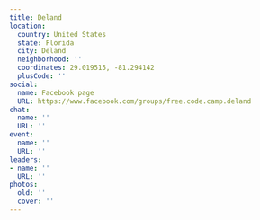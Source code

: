 ```yaml
---
title: Deland
location:
  country: United States
  state: Florida
  city: Deland
  neighborhood: ''
  coordinates: 29.019515, -81.294142
  plusCode: ''
social:
  name: Facebook page
  URL: https://www.facebook.com/groups/free.code.camp.deland
chat:
  name: ''
  URL: ''
event:
  name: ''
  URL: ''
leaders:
- name: ''
  URL: ''
photos:
  old: ''
  cover: ''
---
```

